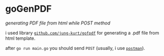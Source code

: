 # goGenPDF
*generating PDF file from html while POST method*

i used library [`github.com/jung-kurt/gofpdf`](https://github.com/jung-kurt/gofpdf) for generating a .pdf file from html template.

after `go run main.go` you should send `POST` (usually, i use [`postman`](https://www.getpostman.com/)).
